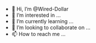 - 👋 Hi, I’m @Wired-Dollar
- 👀 I’m interested in ...
- 🌱 I’m currently learning ...
- 💞️ I’m looking to collaborate on ...
- 📫 How to reach me ...

<!---
Wired-Dollar/Wired-Dollar is a ✨ special ✨ repository because its `README.md` (this file) appears on your GitHub profile.
You can click the Preview link to take a look at your changes.
--->
